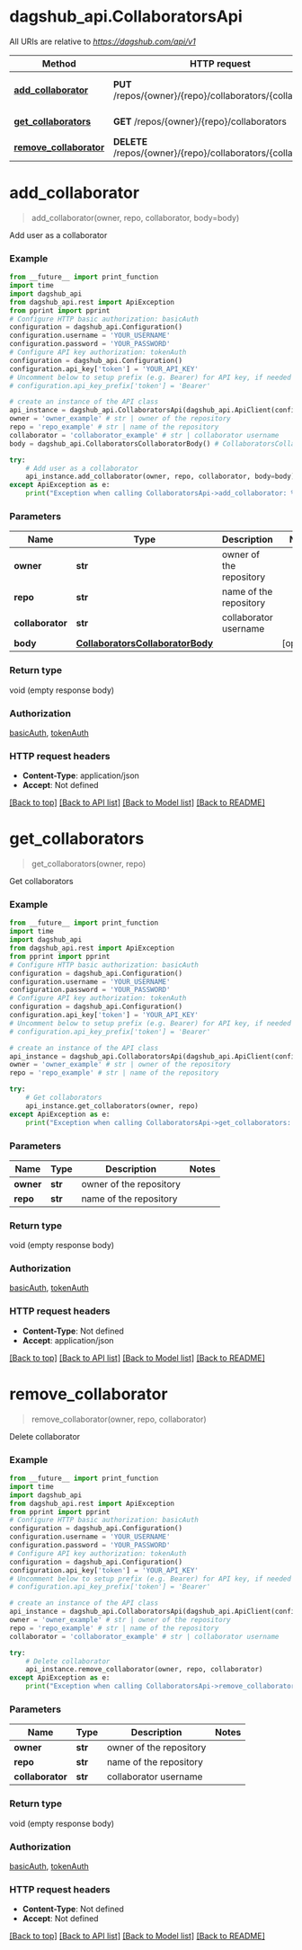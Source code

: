 # dagshub_api.CollaboratorsApi

All URIs are relative to *https://dagshub.com/api/v1*

Method | HTTP request | Description
------------- | ------------- | -------------
[**add_collaborator**](CollaboratorsApi.md#add_collaborator) | **PUT** /repos/{owner}/{repo}/collaborators/{collaborator} | Add user as a collaborator
[**get_collaborators**](CollaboratorsApi.md#get_collaborators) | **GET** /repos/{owner}/{repo}/collaborators | Get collaborators
[**remove_collaborator**](CollaboratorsApi.md#remove_collaborator) | **DELETE** /repos/{owner}/{repo}/collaborators/{collaborator} | Delete collaborator

# **add_collaborator**
> add_collaborator(owner, repo, collaborator, body=body)

Add user as a collaborator

### Example
```python
from __future__ import print_function
import time
import dagshub_api
from dagshub_api.rest import ApiException
from pprint import pprint
# Configure HTTP basic authorization: basicAuth
configuration = dagshub_api.Configuration()
configuration.username = 'YOUR_USERNAME'
configuration.password = 'YOUR_PASSWORD'
# Configure API key authorization: tokenAuth
configuration = dagshub_api.Configuration()
configuration.api_key['token'] = 'YOUR_API_KEY'
# Uncomment below to setup prefix (e.g. Bearer) for API key, if needed
# configuration.api_key_prefix['token'] = 'Bearer'

# create an instance of the API class
api_instance = dagshub_api.CollaboratorsApi(dagshub_api.ApiClient(configuration))
owner = 'owner_example' # str | owner of the repository
repo = 'repo_example' # str | name of the repository
collaborator = 'collaborator_example' # str | collaborator username
body = dagshub_api.CollaboratorsCollaboratorBody() # CollaboratorsCollaboratorBody |  (optional)

try:
    # Add user as a collaborator
    api_instance.add_collaborator(owner, repo, collaborator, body=body)
except ApiException as e:
    print("Exception when calling CollaboratorsApi->add_collaborator: %s\n" % e)
```

### Parameters

Name | Type | Description  | Notes
------------- | ------------- | ------------- | -------------
 **owner** | **str**| owner of the repository | 
 **repo** | **str**| name of the repository | 
 **collaborator** | **str**| collaborator username | 
 **body** | [**CollaboratorsCollaboratorBody**](CollaboratorsCollaboratorBody.md)|  | [optional] 

### Return type

void (empty response body)

### Authorization

[basicAuth](../README.md#basicAuth), [tokenAuth](../README.md#tokenAuth)

### HTTP request headers

 - **Content-Type**: application/json
 - **Accept**: Not defined

[[Back to top]](#) [[Back to API list]](../README.md#documentation-for-api-endpoints) [[Back to Model list]](../README.md#documentation-for-models) [[Back to README]](../README.md)

# **get_collaborators**
> get_collaborators(owner, repo)

Get collaborators

### Example
```python
from __future__ import print_function
import time
import dagshub_api
from dagshub_api.rest import ApiException
from pprint import pprint
# Configure HTTP basic authorization: basicAuth
configuration = dagshub_api.Configuration()
configuration.username = 'YOUR_USERNAME'
configuration.password = 'YOUR_PASSWORD'
# Configure API key authorization: tokenAuth
configuration = dagshub_api.Configuration()
configuration.api_key['token'] = 'YOUR_API_KEY'
# Uncomment below to setup prefix (e.g. Bearer) for API key, if needed
# configuration.api_key_prefix['token'] = 'Bearer'

# create an instance of the API class
api_instance = dagshub_api.CollaboratorsApi(dagshub_api.ApiClient(configuration))
owner = 'owner_example' # str | owner of the repository
repo = 'repo_example' # str | name of the repository

try:
    # Get collaborators
    api_instance.get_collaborators(owner, repo)
except ApiException as e:
    print("Exception when calling CollaboratorsApi->get_collaborators: %s\n" % e)
```

### Parameters

Name | Type | Description  | Notes
------------- | ------------- | ------------- | -------------
 **owner** | **str**| owner of the repository | 
 **repo** | **str**| name of the repository | 

### Return type

void (empty response body)

### Authorization

[basicAuth](../README.md#basicAuth), [tokenAuth](../README.md#tokenAuth)

### HTTP request headers

 - **Content-Type**: Not defined
 - **Accept**: application/json

[[Back to top]](#) [[Back to API list]](../README.md#documentation-for-api-endpoints) [[Back to Model list]](../README.md#documentation-for-models) [[Back to README]](../README.md)

# **remove_collaborator**
> remove_collaborator(owner, repo, collaborator)

Delete collaborator

### Example
```python
from __future__ import print_function
import time
import dagshub_api
from dagshub_api.rest import ApiException
from pprint import pprint
# Configure HTTP basic authorization: basicAuth
configuration = dagshub_api.Configuration()
configuration.username = 'YOUR_USERNAME'
configuration.password = 'YOUR_PASSWORD'
# Configure API key authorization: tokenAuth
configuration = dagshub_api.Configuration()
configuration.api_key['token'] = 'YOUR_API_KEY'
# Uncomment below to setup prefix (e.g. Bearer) for API key, if needed
# configuration.api_key_prefix['token'] = 'Bearer'

# create an instance of the API class
api_instance = dagshub_api.CollaboratorsApi(dagshub_api.ApiClient(configuration))
owner = 'owner_example' # str | owner of the repository
repo = 'repo_example' # str | name of the repository
collaborator = 'collaborator_example' # str | collaborator username

try:
    # Delete collaborator
    api_instance.remove_collaborator(owner, repo, collaborator)
except ApiException as e:
    print("Exception when calling CollaboratorsApi->remove_collaborator: %s\n" % e)
```

### Parameters

Name | Type | Description  | Notes
------------- | ------------- | ------------- | -------------
 **owner** | **str**| owner of the repository | 
 **repo** | **str**| name of the repository | 
 **collaborator** | **str**| collaborator username | 

### Return type

void (empty response body)

### Authorization

[basicAuth](../README.md#basicAuth), [tokenAuth](../README.md#tokenAuth)

### HTTP request headers

 - **Content-Type**: Not defined
 - **Accept**: Not defined

[[Back to top]](#) [[Back to API list]](../README.md#documentation-for-api-endpoints) [[Back to Model list]](../README.md#documentation-for-models) [[Back to README]](../README.md)

